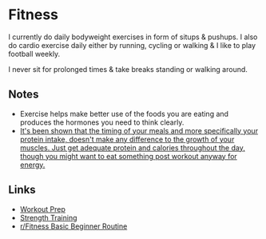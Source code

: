 # Fitness

I currently do daily bodyweight exercises in form of situps & pushups. I also do cardio exercise daily either by running, cycling or walking & I like to play football weekly.

I never sit for prolonged times & take breaks standing or walking around.

## Notes

- Exercise helps make better use of the foods you are eating and produces the hormones you need to think clearly.
- [It's been shown that the timing of your meals and more specifically your protein intake, doesn't make any difference to the growth of your muscles. Just get adequate protein and calories throughout the day, though you might want to eat something post workout anyway for energy.](https://www.reddit.com/r/leangains/comments/9fxkof/if_you_eat_a_big_preworkout_meal_do_you_need_to/)

## Links

- [Workout Prep](https://www.julian.com/guide/muscle/prep)
- [Strength Training](http://macournoyer.com/blog/2013/08/22/strength/)
- [r/Fitness Basic Beginner Routine](https://thefitness.wiki/routines/r-fitness-basic-beginner-routine/)
